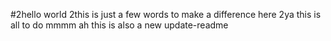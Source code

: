 #2hello world 
2this is just a few words to make a difference here
2ya this is all to do mmmm
ah this is also a new update-readme
